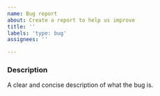 ```yaml
---
name: Bug report
about: Create a report to help us improve
title: ''
labels: 'type: bug'
assignees: ''

---
```


### Description
A clear and concise description of what the bug is.
